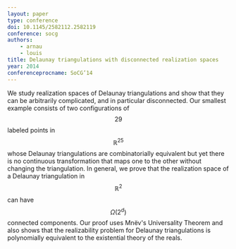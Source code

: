 ```yaml
---
layout: paper
type: conference
doi: 10.1145/2582112.2582119
conference: socg
authors:
    - arnau
    - louis
title: Delaunay triangulations with disconnected realization spaces
year: 2014
conferenceprocname: SoCG’14
---
```


We study realization spaces of Delaunay triangulations and show that they can be
arbitrarily complicated, and in particular disconnected. Our smallest example consists of
two configurations of $$29$$ labeled points in $$\mathbb{R}^{25}$$ whose Delaunay
triangulations are combinatorially equivalent but yet there is no continuous
transformation that maps one to the other without changing the triangulation. In general,
we prove that the realization space of a Delaunay triangulation in $$\mathbb{R}^2$$ can
have $$\Omega(2^d)$$ connected components. Our proof uses Mnëv's Universality Theorem and
also shows that the realizability problem for Delaunay triangulations is polynomially
equivalent to the existential theory of the reals.
